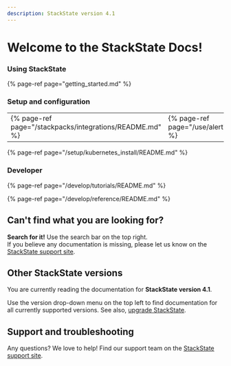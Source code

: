 ```yaml
---
description: StackState version 4.1
---
```


# Welcome to the StackState Docs!


### Using StackState

{% page-ref page="getting_started.md" %}

### Setup and configuration

| | |
|:---|:---|
| {% page-ref page="/stackpacks/integrations/README.md" %} | {% page-ref page="/use/alerting.md" %} |

{% page-ref page="/setup/kubernetes_install/README.md" %}





### Developer

{% page-ref page="/develop/tutorials/README.md" %}

{% page-ref page="/develop/reference/README.md" %}



## Can't find what you are looking for?

**Search for it!** Use the search bar on the top right.  
If you believe any documentation is missing, please let us know on the [StackState support site](http://support.stackstate.com/).

## Other StackState versions

You are currently reading the documentation for **StackState version 4.1**.

Use the version drop-down menu on the top left to find documentation for all currently supported versions. See also, [upgrade StackState](setup/upgrading.md).

## Support and troubleshooting

Any questions? We love to help! Find our support team on the [StackState support site](http://support.stackstate.com/).

